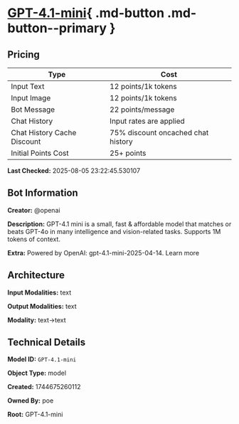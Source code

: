 # [GPT-4.1-mini](https://poe.com/GPT-4.1-mini){ .md-button .md-button--primary }

## Pricing

| Type | Cost |
|------|------|
| Input Text | 12 points/1k tokens |
| Input Image | 12 points/1k tokens |
| Bot Message | 22 points/message |
| Chat History | Input rates are applied |
| Chat History Cache Discount | 75% discount oncached chat history |
| Initial Points Cost | 25+ points |

**Last Checked:** 2025-08-05 23:22:45.530107


## Bot Information

**Creator:** @openai

**Description:** GPT-4.1 mini is a small, fast & affordable model that matches or beats GPT-4o in many intelligence and vision-related tasks. Supports 1M tokens of context.

**Extra:** Powered by OpenAI: gpt-4.1-mini-2025-04-14. Learn more


## Architecture

**Input Modalities:** text

**Output Modalities:** text

**Modality:** text->text


## Technical Details

**Model ID:** `GPT-4.1-mini`

**Object Type:** model

**Created:** 1744675260112

**Owned By:** poe

**Root:** GPT-4.1-mini

